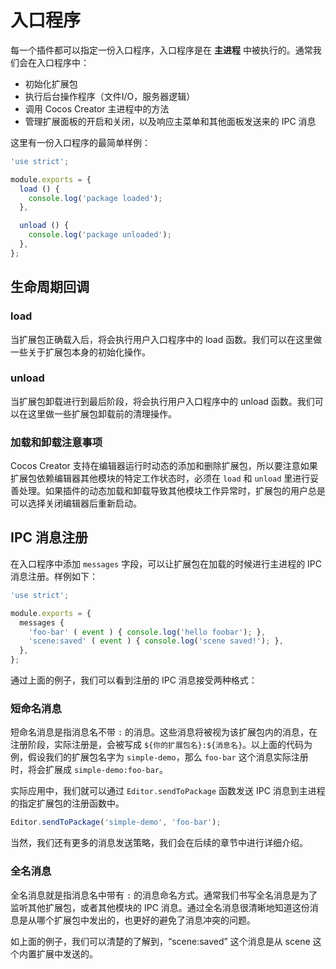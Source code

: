 # 入口程序

每一个插件都可以指定一份入口程序，入口程序是在 **主进程** 中被执行的。通常我们会在入口程序中：

- 初始化扩展包
- 执行后台操作程序（文件I/O，服务器逻辑）
- 调用 Cocos Creator 主进程中的方法
- 管理扩展面板的开启和关闭，以及响应主菜单和其他面板发送来的 IPC 消息

这里有一份入口程序的最简单样例：

```javascript
'use strict';

module.exports = {
  load () {
    console.log('package loaded');
  },

  unload () {
    console.log('package unloaded');
  },
};
```

## 生命周期回调

### load

当扩展包正确载入后，将会执行用户入口程序中的 load 函数。我们可以在这里做一些关于扩展包本身的初始化操作。

### unload

当扩展包卸载进行到最后阶段，将会执行用户入口程序中的 unload 函数。我们可以在这里做一些扩展包卸载前的清理操作。

### 加载和卸载注意事项

Cocos Creator 支持在编辑器运行时动态的添加和删除扩展包，所以要注意如果扩展包依赖编辑器其他模块的特定工作状态时，必须在 `load` 和 `unload` 里进行妥善处理。如果插件的动态加载和卸载导致其他模块工作异常时，扩展包的用户总是可以选择关闭编辑器后重新启动。


## IPC 消息注册

在入口程序中添加 `messages` 字段，可以让扩展包在加载的时候进行主进程的 IPC 消息注册。样例如下：

```javascript
'use strict';

module.exports = {
  messages {
    'foo-bar' ( event ) { console.log('hello foobar'); },
    'scene:saved' ( event ) { console.log('scene saved!'); },
  },
};
```

通过上面的例子，我们可以看到注册的 IPC 消息接受两种格式：

### 短命名消息

短命名消息是指消息名不带 `:` 的消息。这些消息将被视为该扩展包内的消息，在注册阶段，实际注册是，会被写成 `${你的扩展包名}:${消息名}`。以上面的代码为例，假设我们的扩展包名字为 `simple-demo`，那么 `foo-bar` 这个消息实际注册时，将会扩展成 `simple-demo:foo-bar`。

实际应用中，我们就可以通过 `Editor.sendToPackage` 函数发送 IPC 消息到主进程的指定扩展包的注册函数中。

```javascript
Editor.sendToPackage('simple-demo', 'foo-bar');
```

当然，我们还有更多的消息发送策略，我们会在后续的章节中进行详细介绍。

### 全名消息

全名消息就是指消息名中带有 `:` 的消息命名方式。通常我们书写全名消息是为了监听其他扩展包，或者其他模块的 IPC 消息。通过全名消息很清晰地知道这份消息是从哪个扩展包中发出的，也更好的避免了消息冲突的问题。

如上面的例子，我们可以清楚的了解到，“scene:saved” 这个消息是从 scene 这个内置扩展中发送的。